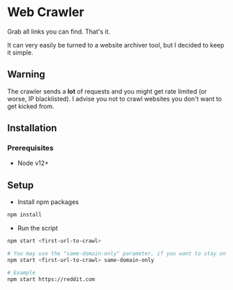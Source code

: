 # Web Crawler

Grab all links you can find. That's it.

It can very easily be turned to a website archiver tool, but I decided to keep it simple.

## Warning
The crawler sends a **lot** of requests and you might get rate limited (or worse, IP blacklisted). I advise you not to crawl websites you don't want to get kicked from.

## Installation

### Prerequisites
- Node v12+

## Setup

- Install npm packages
```bash
npm install
```

- Run the script
```bash
npm start <first-url-to-crawl>

# You may use the "same-domain-only" parameter, if you want to stay on the same website
npm start <first-url-to-crawl> same-domain-only

# Example
npm start https://reddit.com
```